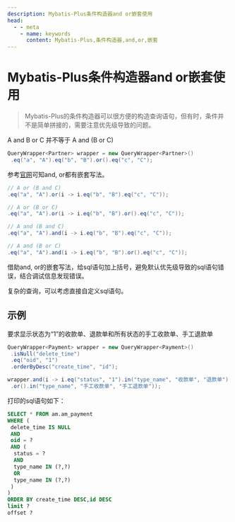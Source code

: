```yaml
---
description: Mybatis-Plus条件构造器and or嵌套使用
head:
  - - meta
    - name: keywords
      content: Mybatis-Plus,条件构造器,and,or,嵌套
---
```


# Mybatis-Plus条件构造器and or嵌套使用

> Mybatis-Plus的条件构造器可以很方便的构造查询语句，但有时，条件并不是简单拼接的，需要注意优先级导致的问题。

A and B or C 并不等于 A and (B or C)

```java
QueryWrapper<Partner> wrapper = new QueryWrapper<Partner>()
 .eq("a", "A").eq("b", "B").or().eq("c", "C");
```

参考[官网](https://baomidou.com/guide/wrapper.html#or)可知and, or都有嵌套写法。

```java
// A or (B and C)
.eq("a", "A").or(i -> i.eq("b", "B").eq("c", "C"));

// A or (B or C)
.eq("a", "A").or(i -> i.eq("b", "B").or().eq("c", "C"));

// A and (B and C)
.eq("a", "A").and(i -> i.eq("b", "B").eq("c", "C"));

// A and (B or C)
.eq("a", "A").and(i -> i.eq("b", "B").or().eq("c", "C"));
```

借助and, or的嵌套写法，给sql语句加上括号，避免默认优先级导致的sql语句错误，结合调试信息发现错误。

复杂的查询，可以考虑直接自定义sql语句。

## 示例

要求显示状态为“1”的收款单、退款单和所有状态的手工收款单、手工退款单

```java
QueryWrapper<Payment> wrapper = new QueryWrapper<Payment>()
 .isNull("delete_time")
 .eq("oid", "1")
 .orderByDesc("create_time", "id");

wrapper.and(i -> i.eq("status", "1").in("type_name", "收款单", "退款单")
 .or().in("type_name", "手工收款单", "手工退款单"));
```

打印的sql语句如下：

```sql
SELECT * FROM am.am_payment
WHERE (
 delete_time IS NULL
 AND
 oid = ? 
 AND (
  status = ?
  AND
  type_name IN (?,?)
  OR
  type_name IN (?,?)
 )
)
ORDER BY create_time DESC,id DESC
limit ?
offset ? 
```
